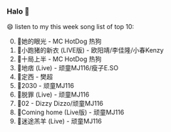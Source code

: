 

### Halo 👋

😄 listen to my this week song list of top 10:

0. 🌈她的眼光 - MC HotDog 热狗
1. 🌈小跑猪的新衣 (LIVE版) - 欧阳靖/李佳隆/小春Kenzy
2. 🌈十局上半 - MC HotDog 热狗
3. 🌈地痞 (Live) - 顽童MJ116/瘦子E.SO
4. 🌈定西 - 樊超
5. 🌈2030 - 顽童MJ116
6. 🌈脱罪 (Live) - 顽童MJ116
7. 🌈02 - Dizzy Dizzo/顽童MJ116
8. 🌈Coming home (Live版) - 顽童MJ116
9. 🌈迷途羔羊 (Live) - 顽童MJ116

